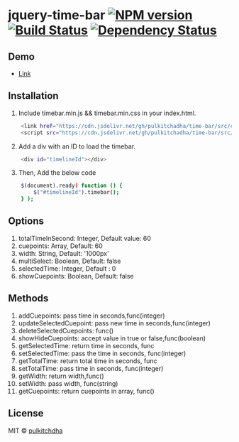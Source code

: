 # jquery-time-bar [![NPM version][npm-image]][npm-url] [![Build Status][travis-image]][travis-url] [![Dependency Status][daviddm-image]][daviddm-url]

## Demo
* [Link](https://codepen.io/pulkitchadha/pen/dywKWpB)


## Installation

1) Include timebar.min.js  && timebar.min.css in your index.html.

```bash
    <link href="https://cdn.jsdelivr.net/gh/pulkitchadha/time-bar/src/css/timebar.min.css" rel="stylesheet" />
    <script src="https://cdn.jsdelivr.net/gh/pulkitchadha/time-bar/src/js/timebar.min.js"></script>
```

2) Add a div with an ID to load the timebar.

```bash
    <div id="timelineId"></div>
```

3) Then, Add the below code


```bash
    $(document).ready( function () {
        $("#timelineId").timebar();
    } );
```

## Options

1) totalTimeInSecond: Integer, Default value: 60
2) cuepoints: Array, Default: 60
3) width: String, Default: '1000px'
4) multiSelect: Boolean, Default: false
5) selectedTime: Integer, Default  : 0
6) showCuepoints: Boolean, Default: false

## Methods
1) addCuepoints: pass time in seconds,func(integer)
2) updateSelectedCuepoint: pass new time in seconds,func(integer)
3) deleteSelectedCuepoints: func()
4) showHideCuepoints: accept value in true or false,func(boolean)
5) getSelectedTime: return time in seconds, func
6) setSelectedTime: pass the time in seconds, func(integer)
7) getTotalTime: return total time in seconds, func
8) setTotalTime: pass time in seconds, func(integer)
9) getWidth: return width,func()
10) setWidth: pass width, func(string)
11) getCuepoints: return cuepoints in array, func()

## License

MIT © [pulkitchdha]()


[npm-image]: https://badge.fury.io/js/generator-js-plugin.svg
[npm-url]: https://npmjs.org/package/generator-js-plugin
[travis-image]: https://travis-ci.org/Pulkitchadha/generator-js-plugin.svg?branch=master
[travis-url]: https://travis-ci.org/Pulkitchadha/generator-js-plugin
[daviddm-image]: https://david-dm.org/Pulkitchadha/generator-js-plugin.svg?theme=shields.io
[daviddm-url]: https://david-dm.org/Pulkitchadha/generator-js-plugin
